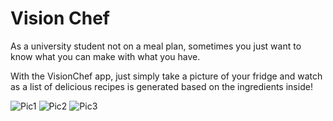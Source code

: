 # Vision Chef

As a university student not on a meal plan, sometimes you just want to know what you can make with what you have.  

With the VisionChef app, just simply take a picture of your fridge and watch as a list of delicious recipes is generated based on the ingredients inside!

![Pic1](https://github.com/kevinjin77/VisionChef/raw/master/img/pic1.png "Pic1") ![Pic2](https://github.com/kevinjin77/VisionChef/raw/master/img/pic2.png "Pic2") ![Pic3](https://github.com/kevinjin77/VisionChef/raw/master/img/pic3.png "Pic3") 